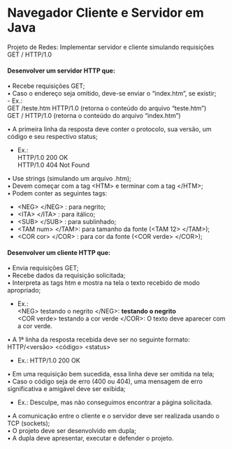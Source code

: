 # Navegador Cliente e Servidor em Java 
Projeto de Redes: Implementar servidor e cliente simulando requisições GET / HTTP/1.0

<h4>Desenvolver um servidor HTTP que:</h4>
• Recebe requisições GET;<br>
• Caso o endereço seja omitido, deve-se enviar o “index.htm”, se existir;<br>
- Ex.:<br>
GET /teste.htm HTTP/1.0 (retorna o conteúdo do arquivo “teste.htm”)<br>
GET / HTTP/1.0 (retorna o conteúdo do arquivo “index.htm”)<br>

• A primeira linha da resposta deve conter o protocolo, sua versão, um código e seu
respectivo status;<br>

- Ex.:<br>
HTTP/1.0 200 OK<br>
HTTP/1.0 404 Not Found<br>

• Use strings (simulando um arquivo .htm);<br>
• Devem começar com a tag \<HTM\> e terminar com a tag \</HTM\>;<br>
• Podem conter as seguintes tags:<br>
- \<NEG\> \</NEG\> : para negrito;<br>
- \<ITA\> \</ITA\> : para itálico;<br>
- \<SUB\> \</SUB\> : para sublinhado;<br>
- \<TAM num\> \</TAM\>: para tamanho da fonte (\<TAM 12\> \</TAM\>);<br>
- \<COR cor\> \</COR\> : para cor da fonte (\<COR verde\> \</COR\>);<br>

<h4>Desenvolver um cliente HTTP que:</h4>
• Envia requisições GET;<br>
• Recebe dados da requisição solicitada;<br>
• Interpreta as tags htm e mostra na tela o texto recebido de modo apropriado;<br>

- Ex.:<br>
\<NEG\> testando o negrito \</NEG\>: <b>testando o negrito</b><br>
\<COR verde\> testando a cor verde \</COR\>: O texto deve aparecer com a cor verde.<br>

• A 1ª linha da resposta recebida deve ser no seguinte formato: HTTP/\<versão\> \<código\> \<status\><br>

- Ex.: HTTP/1.0 200 OK<br>

• Em uma requisição bem sucedida, essa linha deve ser omitida na tela;<br>
• Caso o código seja de erro (400 ou 404), uma mensagem de erro significativa e amigável deve ser exibida;<br>

- Ex.: Desculpe, mas não conseguimos encontrar a página solicitada.<br>

• A comunicação entre o cliente e o servidor deve ser realizada usando o TCP (sockets);<br>
• O projeto deve ser desenvolvido em dupla;<br>
• A dupla deve apresentar, executar e defender o projeto.
